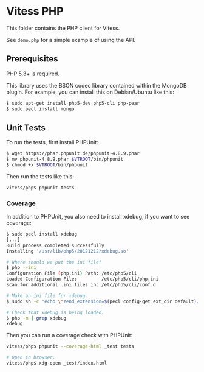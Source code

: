 # Vitess PHP

This folder contains the PHP client for Vitess.

See `demo.php` for a simple example of using the API.

## Prerequisites

PHP 5.3+ is required.

This library uses the BSON codec library contained within the MongoDB plugin.
For example, you can install this on Debian/Ubuntu like this:

``` sh
$ sudo apt-get install php5-dev php5-cli php-pear
$ sudo pecl install mongo
```

## Unit Tests

To run the tests, first install PHPUnit:

``` sh
$ wget https://phar.phpunit.de/phpunit-4.8.9.phar
$ mv phpunit-4.8.9.phar $VTROOT/bin/phpunit
$ chmod +x $VTROOT/bin/phpunit
```

Then run the tests like this:

``` sh
vitess/php$ phpunit tests
```

### Coverage

In addition to PHPUnit, you also need to install xdebug, if you want to see
coverage:

``` sh
$ sudo pecl install xdebug
[...]
Build process completed successfully
Installing '/usr/lib/php5/20121212/xdebug.so'

# Where should we put the ini file?
$ php --ini
Configuration File (php.ini) Path: /etc/php5/cli
Loaded Configuration File:         /etc/php5/cli/php.ini
Scan for additional .ini files in: /etc/php5/cli/conf.d

# Make an ini file for xdebug.
$ sudo sh -c "echo \"zend_extension=$(pecl config-get ext_dir default)/xdebug.so\" > /etc/php5/cli/conf.d/20-xdebug.ini"

# Check that xdebug is being loaded.
$ php -m | grep xdebug
xdebug
```

Then you can run a coverage check with PHPUnit:

``` sh
vitess/php$ phpunit --coverage-html _test tests

# Open in browser.
vitess/php$ xdg-open _test/index.html
```

